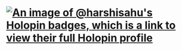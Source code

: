 # [![An image of @harshisahu's Holopin badges, which is a link to view their full Holopin profile](https://holopin.me/harshisahu)](https://holopin.io/@harshisahu)
